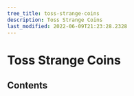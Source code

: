 ```yaml
---
tree_title: toss-strange-coins
description: Toss Strange Coins
last_modified: 2022-06-09T21:23:28.2328
---
```


# Toss Strange Coins

## Contents
